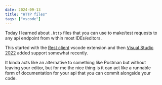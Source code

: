 ```yaml
---
date: 2024-09-13
title: "HTTP files"
tags: ["vscode"]
---
```



Today I learned about `.http` files that you can use to make/test requests to any api endpoint from within most IDEs/editors.

This started with the [Rest client](https://marketplace.visualstudio.com/items?itemName=humao.rest-client) vscode extension and then [Visual Studio 2022](https://learn.microsoft.com/en-us/aspnet/core/test/http-files?view=aspnetcore-8.0) added support somewhat recently.

It kinda acts like an alternative to something like Postman but without leaving your editor, but for me the nice thing is it can act like a runnable form of documentation for your api that you can commit alongside your code.
